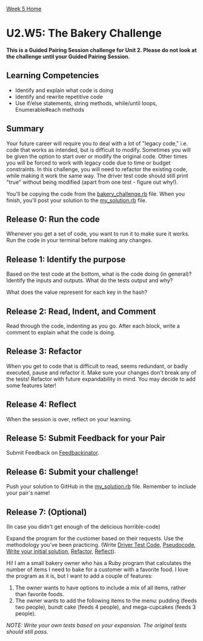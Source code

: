 [Week 5 Home](../)

# U2.W5: The Bakery Challenge

**This is a Guided Pairing Session challenge for Unit 2. Please do not look at the challenge until your Guided Pairing Session.**

## Learning Competencies
- Identify and explain what code is doing
- Identify and rewrite repetitive code
- Use if/else statements, string methods, while/until loops, Enumerable#each methods

## Summary
Your future career will require you to deal with a lot of "legacy code," i.e. code that works as intended, but is difficult to modify. Sometimes you will be given the option to start over or modify the original code. Other times you will be forced to work with legacy code due to time or budget constraints. In this challenge, you will need to refactor the existing code, while making it work the same way. The driver test code should still print "true" without being modified (apart from one test - figure out why!).

You'll be copying the code from the [bakery_challenge.rb](bakery_challenge.rb) file. When you finish, you'll post your solution to the [my_solution.rb](my_solution.rb) file.

## Release 0: Run the code
Whenever you get a set of code, you want to run it to make sure it works. Run the code in your terminal before making any changes.

## Release 1: Identify the purpose
Based on the test code at the bottom, what is the code doing (in general)? Identify the inputs and outputs. What do the tests output and why?

What does the value represent for each key in the hash? 

## Release 2: Read, Indent, and Comment
Read through the code, indenting as you go. After each block, write a comment to explain what the code is doing.

## Release 3: Refactor
When you get to code that is difficult to read, seems redundant, or badly executed, pause and refactor it. Make sure your changes don't break any of the tests! Refactor with future expandability in mind. You may decide to add some features later!

## Release 4: Reflect
When the session is over, reflect on your learning.

## Release 5: Submit Feedback for your Pair
Submit Feedback on [Feedbackinator](https://socrates.devbootcamp.com/feedback/new).

## Release 6: Submit your challenge!
Push your solution to GitHub in the [my_solution.rb](my_solution.rb) file. Remember to include your pair's name!


## Release 7: (Optional)
(In case you didn't get enough of the delicious horrible-code)

Expand the program for the customer based on their requests. Use the methodology you've been practicing. (Write [Driver Test Code](https://github.com/enspiral-dev-academy/phase-0-handbook/blob/master/coding-references/driver-code.md), [Pseudocode](https://github.com/enspiral-dev-academy/phase-0-handbook/blob/master/coding-references/pseudocode.md), [Write your initial solution](https://github.com/enspiral-dev-academy/phase-0-handbook/blob/master/coding-references/initial-solution.md), [Refactor](https://github.com/enspiral-dev-academy/phase-0-handbook/blob/master/coding-references/refactoring.md), [Reflect](https://github.com/enspiral-dev-academy/phase-0-handbook/blob/master/coding-references/reflection-guidelines.md)).


Hi! I am a small bakery owner who has a Ruby program that calculates the
number of items I need to bake for a customer with a favorite food.
I love the program as it is, but I want to add a couple of features:

1. The owner wants to have options to include a mix of all items, rather than favorite foods.
2. The owner wants to add the following items to the menu: pudding (feeds two people), bundt cake (feeds 4 people), and mega-cupcakes (feeds 3 people).


*NOTE: Write your own tests based on your expansion. The original tests should still pass.*

